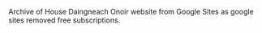 Archive of House Daingneach Onoir website from Google Sites as google sites removed free subscriptions.
